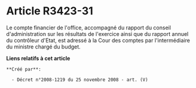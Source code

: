 # Article R3423-31

Le compte financier de l'office, accompagné du rapport du conseil d'administration sur les résultats de l'exercice ainsi que
du rapport annuel du contrôleur d'Etat, est adressé à la Cour des comptes par l'intermédiaire du ministre chargé du budget.

**Liens relatifs à cet article**

	**Créé par**:

	  - Décret n°2008-1219 du 25 novembre 2008 - art. (V)
